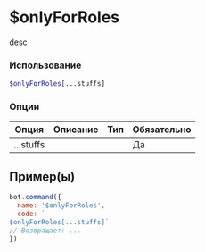 # $onlyForRoles
desc
### Использование
```php
$onlyForRoles[...stuffs]
```

### Опции

| Опция | Описание | Тип | Обязательно |
|--------|-------------|------|----------|
| ...stuffs |  |  | Да |  
## Пример(ы)

```javascript
bot.command({
  name: '$onlyForRoles',
  code: `
$onlyForRoles[...stuffs]`
// Возвращает: ...
})
```